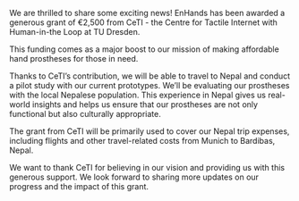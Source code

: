 We are thrilled to share some exciting news! EnHands has been awarded a generous grant of €2,500 from CeTI - the Centre for Tactile Internet with Human-in-the Loop at TU Dresden.

This funding comes as a major boost to our mission of making affordable hand prostheses for those in need.

Thanks to CeTI’s contribution, we will be able to travel to Nepal and conduct a pilot study with our current prototypes. We’ll be evaluating our prostheses with the local Nepalese population. This experience in Nepal gives us real-world insights and helps us ensure that our prostheses are not only functional but also culturally appropriate.

The grant from CeTI will be primarily used to cover our Nepal trip expenses, including flights and other travel-related costs from Munich to Bardibas, Nepal.

We want to thank CeTI for believing in our vision and providing us with this generous support. We look forward to sharing more updates on our progress and the impact of this grant.
